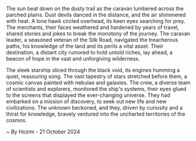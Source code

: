 
The sun beat down on the dusty trail as the caravan lumbered across the parched plains.  Dust devils danced in the distance, and the air shimmered with heat.  A lone hawk circled overhead, its keen eyes searching for prey.  The merchants, their faces weathered and hardened by years of travel,  shared stories and jokes to break the monotony of the journey.  The caravan leader, a seasoned veteran of the Silk Road, navigated the treacherous paths, his knowledge of the land and its perils a vital asset.  Their destination, a distant city rumored to hold untold riches, lay ahead, a beacon of hope in the vast and unforgiving wilderness.

The sleek starship sliced through the black void, its engines humming a quiet, reassuring song.  The vast tapestry of stars stretched before them, a cosmic canvas painted with nebulae and galaxies.  The crew, a diverse team of scientists and explorers, monitored the ship's systems, their eyes glued to the screens that displayed the ever-changing universe.  They had embarked on a mission of discovery, to seek out new life and new civilizations.  The unknown beckoned, and they, driven by curiosity and a thirst for knowledge, bravely ventured into the uncharted territories of the cosmos. 

~ By Hozmi - 21 October 2024
